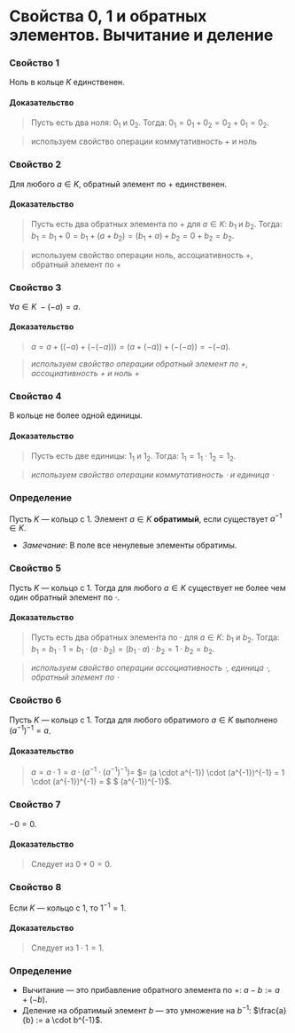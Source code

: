 # Свойства 0, 1 и обратных элементов. Вычитание и деление

### **Свойство 1**

Ноль в кольце $K$ единственен.

#### **Доказательство**

> Пусть есть два ноля: $0_1$ и $0_2$. Тогда:
> $0_1 = 0_1 + 0_2 = 0_2 + 0_1 = 0_2$.

> используем свойство операции коммутативность $+$ и ноль

### **Свойство 2**

Для любого $a \in K$, обратный элемент по $+$ единственен.

#### **Доказательство**

> Пусть есть два обратных элемента по $+$ для $a \in K$: $b_1$ и $b_2$. Тогда:
> $b_1 = b_1 + 0 = b_1 + (a + b_2) = (b_1 + a) + b_2 = 0 + b_2 = b_2$.

> используем свойство операции ноль, ассоциативность $+$, обратный элемент по $+$

### **Свойство 3**

$\forall a \in K \; -(-a) = a$.

#### **Доказательство**

> $a = a + ((-a) + (-(-a))) = (a + (-a)) + (-(-a)) = -(-a)$.

> _используем свойство операции обратный элемент по $+$, ассоциативность $+$ и ноль $+$_

### **Свойство 4**

В кольце не более одной единицы.

#### **Доказательство**

> Пусть есть две единицы: $1_1$ и $1_2$. Тогда:
> $1_1 = 1_1 \cdot 1_2 = 1_2$.

> _используем свойство операции коммутативность $\cdot$ и единица $\cdot$_

### **Определение**

Пусть $K$ — кольцо с $1$. Элемент $a \in K$ **обратимый**, если существует $a^{-1} \in K$.

- *Замечание*: В поле все ненулевые элементы обратимы.

### **Свойство 5**

Пусть $K$ — кольцо с $1$. Тогда для любого $a \in K$ существует не более чем один обратный элемент по $\cdot$.

#### **Доказательство**

> Пусть есть два обратных элемента по $\cdot$ для $a \in K$: $b_1$ и $b_2$. Тогда:
> $b_1 = b_1 \cdot 1 = b_1 \cdot (a \cdot b_2) = (b_1 \cdot a) \cdot b_2 = 1 \cdot b_2 = b_2$.

> _используем свойство операции ассоциативность $\cdot$, единица $\cdot$, обратный элемент по $\cdot$_

### **Свойство 6**

Пусть $K$ — кольцо с $1$. Тогда для любого обратимого $a \in K$ выполнено $(a^{-1})^{-1} = a$.

#### **Доказательство**

> $a = a \cdot 1 = a \cdot (a^{-1} \cdot (a^{-1})^{-1}) =$
> $= (a \cdot a^{-1}) \cdot (a^{-1})^{-1} = 1 \cdot (a^{-1})^{-1} = $
> $ (a^{-1})^{-1}$.

### **Свойство 7**

$-0 = 0$.

#### **Доказательство**

> Следует из $0 + 0 = 0$.

### **Свойство 8**

Если $K$ — кольцо с $1$, то $1^{-1} = 1$.

#### **Доказательство**

> Следует из $1 \cdot 1 = 1$.

### **Определение**

- Вычитание — это прибавление обратного элемента по $+$:
  $a - b := a + (-b)$.
- Деление на обратимый элемент $b$ — это умножение на $b^{-1}$:
  $\frac{a}{b} := a \cdot b^{-1}$.
